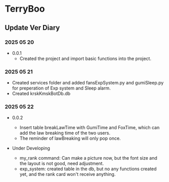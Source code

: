 # TerryBoo

## Update Ver Diary

### 2025 05 20

- 0.0.1
  - Created the project and import basic functions into the project.

### 2025 05 21

- Created services folder and added fansExpSystem.py and gumiSleep.py for preperation of Exp system and Sleep alarm.
- Created krskKmskBotDb.db

### 2025 05 22

- 0.0.2
  - Insert table breakLawTime with GumiTime and FoxTime, which can add the law breaking time of the two users.
  - The reminder of lawBreaking will only pop once.

- Under Developing
  - my_rank command: Can make a picture now, but the font size and the layout is not good, need adjustment.
  - exp_system: created table in the db, but no any functions created yet, and the rank card won't receive anything.
